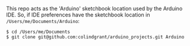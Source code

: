 This repo acts as the 'Arduino' sketchbook location used by the Arduino IDE.
So, if IDE preferences have the sketchbook location in `/Users/me/Documents/Arduino`:
```
$ cd /Users/me/Documents
$ git clone git@github.com:colindgrant/arduino_projects.git Arduino
```
